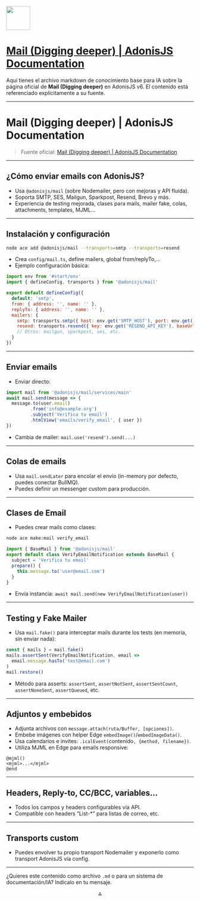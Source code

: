 <img src="https://r2cdn.perplexity.ai/pplx-full-logo-primary-dark%402x.png" style="height:64px;margin-right:32px"/>

# [Mail (Digging deeper) | AdonisJS Documentation](https://docs.adonisjs.com/guides/digging-deeper/mail)

Aquí tienes el archivo markdown de conocimiento base para IA sobre la página oficial de **Mail (Digging deeper)** en AdonisJS v6. El contenido está referenciado explícitamente a su fuente.

***

# Mail (Digging deeper) | AdonisJS Documentation

> Fuente oficial: [Mail (Digging deeper) | AdonisJS Documentation](https://docs.adonisjs.com/guides/digging-deeper/mail)

***

## ¿Cómo enviar emails con AdonisJS?

- Usa `@adonisjs/mail` (sobre Nodemailer, pero con mejoras y API fluida).
- Soporta SMTP, SES, Mailgun, Sparkpost, Resend, Brevo y más.
- Experiencia de testing mejorada, clases para mails, mailer fake, colas, attachments, templates, MJML…

***

## Instalación y configuración

```bash
node ace add @adonisjs/mail --transports=smtp --transports=resend
```

- Crea `config/mail.ts`, define mailers, global from/replyTo,...
- Ejemplo configuración básica:

```js
import env from '#start/env'
import { defineConfig, transports } from '@adonisjs/mail'

export default defineConfig({
  default: 'smtp',
  from: { address: '', name: '' },
  replyTo: { address: '', name: '' },
  mailers: {
    smtp: transports.smtp({ host: env.get('SMTP_HOST'), port: env.get('SMTP_PORT') }),
    resend: transports.resend({ key: env.get('RESEND_API_KEY'), baseUrl: 'https://api.resend.com' }),
    // Otros: mailgun, sparkpost, ses, etc.
  }
})
```


***

## Enviar emails

- Enviar directo:

```js
import mail from '@adonisjs/mail/services/main'
await mail.send(message => {
  message.to(user.email)
         .from('info@example.org')
         .subject('Verifica tu email')
         .htmlView('emails/verify_email', { user })
})
```

- Cambia de mailer: `mail.use('resend').send(...)`

***

## Colas de emails

- Usa `mail.sendLater` para encolar el envío (in-memory por defecto, puedes conectar BullMQ).
- Puedes definir un messenger custom para producción.

***

## Clases de Email

- Puedes crear mails como clases:

```bash
node ace make:mail verify_email
```

```js
import { BaseMail } from '@adonisjs/mail'
export default class VerifyEmailNotification extends BaseMail {
  subject = 'Verifica tu email'
  prepare() {
    this.message.to('user@email.com')
  }
}
```

- Envía instancia:
`await mail.send(new VerifyEmailNotification(user))`

***

## Testing y Fake Mailer

- Usa `mail.fake()` para interceptar mails durante los tests (en memoria, sin enviar nada):

```js
const { mails } = mail.fake()
mails.assertSent(VerifyEmailNotification, email =>
  email.message.hasTo('test@email.com')
)
mail.restore()
```

- Método para asserts: `assertSent`, `assertNotSent`, `assertSentCount`, `assertNoneSent`, `assertQueued`, etc.

***

## Adjuntos y embebidos

- Adjunta archivos con `message.attach(ruta/Buffer, [opciones])`.
- Embebe imágenes con helper Edge `embedImage()`/`embedImageData()`.
- Usa calendarios e invites: `.icalEvent(`contenido`, {method, filename})`.
- Utiliza MJML en Edge para emails responsive:

```edge
@mjml()
<mjml>...</mjml>
@end
```


***

## Headers, Reply-to, CC/BCC, variables…

- Todos los campos y headers configurables vía API.
- Compatible con headers “List-*” para listas de correo, etc.

***

## Transports custom

- Puedes envolver tu propio transport Nodemailer y exponerlo como transport AdonisJS vía config.

***

¿Quieres este contenido como archivo `.md` o para un sistema de documentación/IA? Indícalo en tu mensaje.

<div style="text-align: center">⁂</div>

[^1]: https://docs.adonisjs.com/guides/digging-deeper/mail

